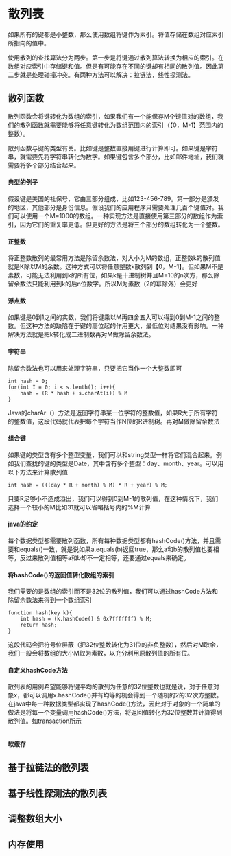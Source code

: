 # 散列表

如果所有的键都是小整数，那么使用数组将键作为索引。将值存储在数组对应索引所指向的值中。

使用散列的查找算法分为两步。第一步是将键通过散列算法转换为相应的索引。在数组对应索引中存储键和值。但是有可能存在不同的键却有相同的散列值。因此第二步就是处理碰撞冲突。有两种方法可以解决：拉链法，线性探测法。

## 散列函数

散列函数会将键转化为数组的索引，如果我们有一个能保存M个键值对的数组，我们的散列函数就需要能够将任意键转化为数组范围内的索引（【0，M-1】范围内的整数）。

散列函数与键的类型有关。比如键是整数直接用键进行计算即可。如果键是字符串，就需要先将字符串转化为数字。如果键包含多个部分，比如邮件地址，我们就需要将多个部分结合起来。

#### 典型的例子

假设键是美国的社保号，它由三部分组成，比如123-456-789。第一部分是颁发的地区，其他部分是身份信息。假设我们的应用程序只需要处理几百个键值对。我们可以使用一个M=1000的数组。一种实现方法是直接使用第三部分的数组作为索引，因为它们的重复率更低。但更好的方法是将三个部分的数组转化为一个整数。

#### 正整数

将正整数散列的最常用方法是除留余数法，对大小为M的数组，正整数k的散列值就是K除以M的余数。这种方式可以将任意整数k散列到【0，M-1】。但如果M不是素数，可能无法利用到k的所有位，如果k是十进制树并且M=10的n次方，那么除留余数法只能利用到k的后n位数字。所以M为素数（2的幂除外）会更好

#### 浮点数

如果键是0到1之间的实数，我们将键乘以M再四舍五入可以得到0到M-1之间的整数。但这种方法的缺陷在于键的高位起的作用更大，最低位对结果没有影响。一种解决方法就是把k转化成二进制数再对M做除留余数法。

#### 字符串

除留余数法也可以用来处理字符串，只要把它当作一个大整数即可

```
int hash = 0;
for(int I = 0; i < s.lenth(); i++){
	hash = (R * hash + s.charAt(i)) % M
}
```

Java的charAr（）方法是返回字符串某一位字符的整数值，如果R大于所有字符的整数值，这段代码就代表把每个字符当作N位的R进制树。再对M做除留余数法

#### 组合键

如果键的类型含有多个整型变量，我们可以和string类型一样将它们混合起来。例如我们查找的键的类型是Date，其中含有多个整型：day、month、year。可以用以下方法来计算散列值  

```
int hash = (((day * R + month) % M) * R + year) % M;
```

只要R足够小不造成溢出，我们可以得到0到M-1的散列值，在这种情况下，我们选择一个较小的M比如31就可以省略括号内的%M计算

#### java的约定

每个数据类型都需要散列函数，所有每种数据类型都有hashCode()方法，并且需要和equals()一致，就是说如果a.equals(b)返回true，那么a和b的散列值也要相等，反过来散列值相等a和b却不一定相等，还要通过equals来确定。

#### 将hashCode()的返回值转化数组的索引

我们需要的是数组的索引而不是32位的散列值，我们可以通过hashCode方法和除留余数法来得到一个数组索引  

```
function hash(key k){
	int hash = (k.hashCode() & 0x7fffffff) % M;
	return hash;
}
```

这段代码会把符号位屏蔽（把32位整数转化为31位的非负整数），然后对M取余，我们一般会将数组的大小M取为素数，以充分利用原散列值的所有位。

#### 自定义hashCode方法

散列表的用例希望能够将键平均的散列为任意的32位整数也就是说，对于任意对象x，都可以调用x.hashCode()并有均等的机会得到一个随机的2的32次方整数。在java中每一种数据类型都实现了hashCode()方法，因此对于对象的一个简单的做法是将每一个变量调用hashCode()方法，将返回值转化为32位整数并计算得到散列值。如transaction所示  

```

```



#### 软缓存

## 基于拉链法的散列表

## 基于线性探测法的散列表

## 调整数组大小

## 内存使用
